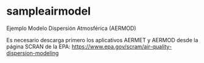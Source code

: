 # sampleairmodel
Ejemplo Modelo Dispersión Atmosférica (AERMOD)

Es necesario descarga primero los aplicativos AERMET y AERMOD desde la página SCRAN de la EPA:
https://www.epa.gov/scram/air-quality-dispersion-modeling

